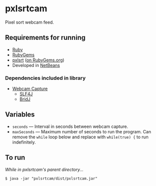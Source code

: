 pxlsrtcam
=========

Pixel sort webcam feed.

## Requirements for running

* [Ruby](https://www.ruby-lang.org/en/)
* [RubyGems](http://rubygems.org/)
* [pxlsrt](https://github.com/EVA-01/pxlsrt) ([on RubyGems.org](http://rubygems.org/gems/pxlsrt))
* Developed in [NetBeans](https://netbeans.org/)

### Dependencies included in library

* [Webcam Capture](http://webcam-capture.sarxos.pl/)
  * [SLF4J](http://www.slf4j.org/)
  * [BridJ](https://code.google.com/p/bridj/)

## Variables

* `seconds` — Interval in seconds between webcam capture.
* `maxSeconds` — Maximum number of seconds to run the program. Can remove the `while` loop below and replace with `while(true) {` to run indefinitely.

## To run

*While in pxlsrtcam's parent directory...*
```
$ java -jar "pxlsrtcam/dist/pxlsrtcam.jar"
```
